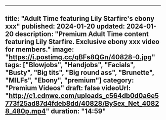 
---
title: "Adult Time featuring Lily Starfire's ebony xxx"
published: 2024-01-20
updated: 2024-01-20
description: "Premium Adult Time content featuring Lily Starfire. Exclusive ebony xxx video for members."
image: "https://i.postimg.cc/qBFs8QGn/40828-0.jpg"
tags: ["Blowjobs", "Handjobs", "Facials", "Busty", "Big tits", "Big round ass", "Brunette", "MILFs", "Ebony", "premium"]
category: "Premium Videos"
draft: false
videoUrl: "http://c1.cdnwe.com/uploads_c564db0d0a6e5773f25ad87d4fdeb8dd/40828/BySex_Net_40828_480p.mp4"
duration: "14:59"
---
